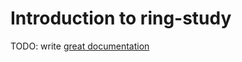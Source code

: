 # Introduction to ring-study

TODO: write [great documentation](http://jacobian.org/writing/what-to-write/)
